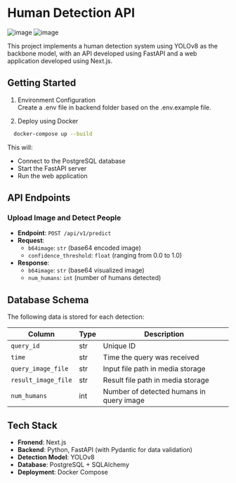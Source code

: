# Human Detection API
![image](https://github.com/user-attachments/assets/e1d81cb1-4bcf-4938-85ea-662245afeb82)
![image](https://github.com/user-attachments/assets/2f8c155e-e521-472b-b4d3-032200efca77)

This project implements a human detection system using YOLOv8 as the backbone model, with an API developed using FastAPI and a web application developed using Next.js.

## Getting Started
1. Environment Configuration \
Create a .env file in backend folder based on the .env.example file.

2. Deploy using Docker
```sh
  docker-compose up --build
```
This will:
- Connect to the PostgreSQL database
- Start the FastAPI server
- Run the web application

## **API Endpoints**

### **Upload Image and Detect People**
- **Endpoint**: `POST /api/v1/predict`
- **Request**:
  - `b64image`: `str` (base64 encoded image)
  - `confidence_threshold`: `float` (ranging from 0.0 to 1.0)
- **Response**:
  - `b64image`: `str` (base64 visualized image)
  - `num_humans`: `int` (number of humans detected)

## **Database Schema**
The following data is stored for each detection:

| Column             | Type | Description                             |
|--------------------|------|-----------------------------------------|
| `query_id`         | str  | Unique ID                               |
| `time`             | str  | Time the query was received             |
| `query_image_file` | str  | Input file path in media storage        |
| `result_image_file`| str  | Result file path in media storage       |
| `num_humans`       | int  | Number of detected humans in query image|

## **Tech Stack**
- **Fronend**: Next.js
- **Backend**: Python, FastAPI (with Pydantic for data validation)
- **Detection Model**: YOLOv8
- **Database**: PostgreSQL + SQLAlchemy
- **Deployment**: Docker Compose
